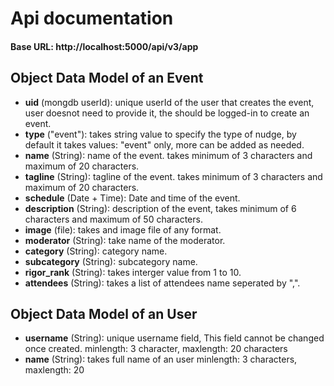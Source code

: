# Api documentation


#### Base URL: http://localhost:5000/api/v3/app


## Object Data Model of an Event

* **uid** (mongdb userId): unique userId of the user that creates the event, user doesnot need to provide it, the should be logged-in to create an event.
* **type** ("event"): takes string value to specify the type of nudge, by default it takes values: "event" only, more can be added as needed.
* **name** (String): name of the event. takes minimum of 3 characters and maximum of 20 characters.
* **tagline** (String): tagline of the event. takes minimum of 3 characters and maximum of 20 characters.
* **schedule** (Date + Time): Date and time of the event.
* **description** (String): description of the event, takes minimum of 6 characters and maximum of 50 characters.
* **image** (file): takes and image file of any format.
* **moderator** (String): take name of the moderator.
* **category** (String): category name.
* **subcategory** (String): subcategory name.
* **rigor_rank** (String): takes interger value from 1 to 10.
* **attendees** (String): takes a list of attendees name seperated by ",".

## Object Data Model of an User

* **username** (String): unique username field, This field cannot be changed once created.
                         minlength: 3 character,
                         maxlength: 20 characters
* **name** (String): takes full name of an  user
                         minlength: 3 characters,
                         maxlength: 20

